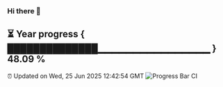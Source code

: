 ### Hi there 👋
⏳ Year progress { ██████████████▁▁▁▁▁▁▁▁▁▁▁▁▁▁▁▁ } 48.09 %
---
⏰ Updated on Wed, 25 Jun 2025 12:42:54 GMT
![Progress Bar CI](https://github.com/liununu/liununu/workflows/Progress%20Bar%20CI/badge.svg)
